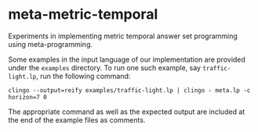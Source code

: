 # meta-metric-temporal

Experiments in implementing metric temporal answer set programming
using meta-programming.

Some examples in the input language of our implementation are provided
under the `examples` directory. To run one such example, say
`traffic-light.lp`, run the following command:

```
clingo --output=reify examples/traffic-light.lp | clingo - meta.lp -c horizon=7 0
```

The appropriate command as well as the expected output are included at
the end of the example files as comments.
